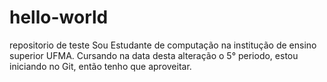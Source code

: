 # hello-world
repositorio de teste
Sou Estudante de computação na institução de ensino superior UFMA.
Cursando na data desta alteração o 5° periodo, estou iniciando no Git,
então tenho que aproveitar.

